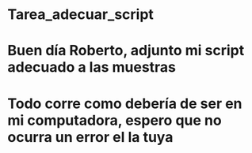 # Tarea_adecuar_script
# Buen día Roberto, adjunto mi script adecuado a las muestras
# Todo corre como debería de ser en mi computadora, espero que no ocurra un error el la tuya
